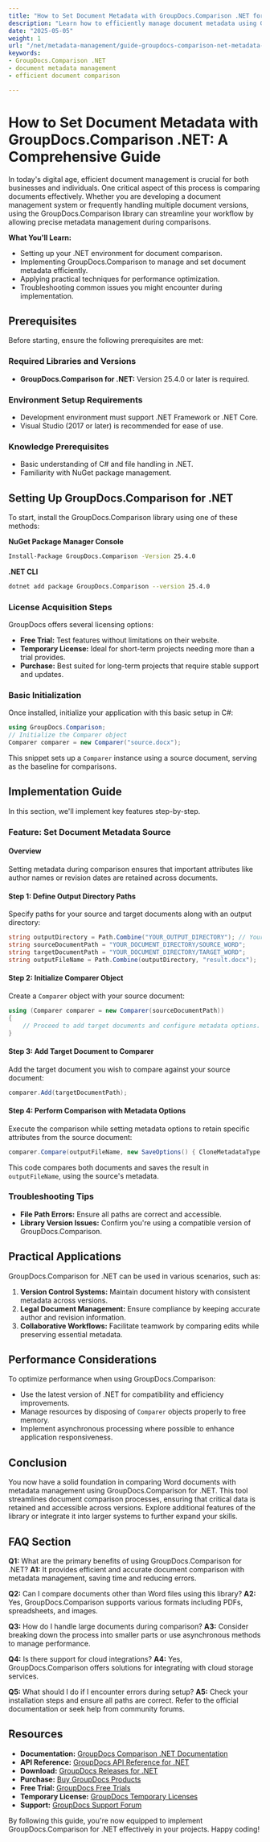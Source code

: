 ```yaml
---
title: "How to Set Document Metadata with GroupDocs.Comparison .NET for Efficient Document Management"
description: "Learn how to efficiently manage document metadata using GroupDocs.Comparison .NET. This guide covers setup, implementation, and optimization techniques."
date: "2025-05-05"
weight: 1
url: "/net/metadata-management/guide-groupdocs-comparison-net-metadata-setting/"
keywords:
- GroupDocs.Comparison .NET
- document metadata management
- efficient document comparison

---
```



# How to Set Document Metadata with GroupDocs.Comparison .NET: A Comprehensive Guide

In today's digital age, efficient document management is crucial for both businesses and individuals. One critical aspect of this process is comparing documents effectively. Whether you are developing a document management system or frequently handling multiple document versions, using the GroupDocs.Comparison library can streamline your workflow by allowing precise metadata management during comparisons.

**What You'll Learn:**
- Setting up your .NET environment for document comparison.
- Implementing GroupDocs.Comparison to manage and set document metadata efficiently.
- Applying practical techniques for performance optimization.
- Troubleshooting common issues you might encounter during implementation.

## Prerequisites

Before starting, ensure the following prerequisites are met:

### Required Libraries and Versions
- **GroupDocs.Comparison for .NET:** Version 25.4.0 or later is required.

### Environment Setup Requirements
- Development environment must support .NET Framework or .NET Core.
- Visual Studio (2017 or later) is recommended for ease of use.

### Knowledge Prerequisites
- Basic understanding of C# and file handling in .NET.
- Familiarity with NuGet package management.

## Setting Up GroupDocs.Comparison for .NET

To start, install the GroupDocs.Comparison library using one of these methods:

**NuGet Package Manager Console**
```bash
Install-Package GroupDocs.Comparison -Version 25.4.0
```

**.NET CLI**
```bash
dotnet add package GroupDocs.Comparison --version 25.4.0
```

### License Acquisition Steps

GroupDocs offers several licensing options:
- **Free Trial:** Test features without limitations on their website.
- **Temporary License:** Ideal for short-term projects needing more than a trial provides.
- **Purchase:** Best suited for long-term projects that require stable support and updates.

### Basic Initialization

Once installed, initialize your application with this basic setup in C#:
```csharp
using GroupDocs.Comparison;
// Initialize the Comparer object
Comparer comparer = new Comparer("source.docx");
```
This snippet sets up a `Comparer` instance using a source document, serving as the baseline for comparisons.

## Implementation Guide

In this section, we'll implement key features step-by-step.

### Feature: Set Document Metadata Source

#### Overview
Setting metadata during comparison ensures that important attributes like author names or revision dates are retained across documents.

#### Step 1: Define Output Directory Paths
Specify paths for your source and target documents along with an output directory:
```csharp
string outputDirectory = Path.Combine("YOUR_OUTPUT_DIRECTORY"); // Your actual path here
string sourceDocumentPath = "YOUR_DOCUMENT_DIRECTORY/SOURCE_WORD";
string targetDocumentPath = "YOUR_DOCUMENT_DIRECTORY/TARGET_WORD";
string outputFileName = Path.Combine(outputDirectory, "result.docx");
```

#### Step 2: Initialize Comparer Object
Create a `Comparer` object with your source document:
```csharp
using (Comparer comparer = new Comparer(sourceDocumentPath))
{
    // Proceed to add target documents and configure metadata options.
}
```

#### Step 3: Add Target Document to Comparer
Add the target document you wish to compare against your source document:
```csharp
comparer.Add(targetDocumentPath);
```

#### Step 4: Perform Comparison with Metadata Options
Execute the comparison while setting metadata options to retain specific attributes from the source document:
```csharp
comparer.Compare(outputFileName, new SaveOptions() { CloneMetadataType = MetadataType.Source });
```
This code compares both documents and saves the result in `outputFileName`, using the source's metadata.

### Troubleshooting Tips
- **File Path Errors:** Ensure all paths are correct and accessible.
- **Library Version Issues:** Confirm you're using a compatible version of GroupDocs.Comparison.

## Practical Applications

GroupDocs.Comparison for .NET can be used in various scenarios, such as:
1. **Version Control Systems:** Maintain document history with consistent metadata across versions.
2. **Legal Document Management:** Ensure compliance by keeping accurate author and revision information.
3. **Collaborative Workflows:** Facilitate teamwork by comparing edits while preserving essential metadata.

## Performance Considerations

To optimize performance when using GroupDocs.Comparison:
- Use the latest version of .NET for compatibility and efficiency improvements.
- Manage resources by disposing of `Comparer` objects properly to free memory.
- Implement asynchronous processing where possible to enhance application responsiveness.

## Conclusion

You now have a solid foundation in comparing Word documents with metadata management using GroupDocs.Comparison for .NET. This tool streamlines document comparison processes, ensuring that critical data is retained and accessible across versions. Explore additional features of the library or integrate it into larger systems to further expand your skills.

## FAQ Section

**Q1:** What are the primary benefits of using GroupDocs.Comparison for .NET?
**A1:** It provides efficient and accurate document comparison with metadata management, saving time and reducing errors.

**Q2:** Can I compare documents other than Word files using this library?
**A2:** Yes, GroupDocs.Comparison supports various formats including PDFs, spreadsheets, and images.

**Q3:** How do I handle large documents during comparison?
**A3:** Consider breaking down the process into smaller parts or use asynchronous methods to manage performance.

**Q4:** Is there support for cloud integrations?
**A4:** Yes, GroupDocs.Comparison offers solutions for integrating with cloud storage services.

**Q5:** What should I do if I encounter errors during setup?
**A5:** Check your installation steps and ensure all paths are correct. Refer to the official documentation or seek help from community forums.

## Resources
- **Documentation:** [GroupDocs Comparison .NET Documentation](https://docs.groupdocs.com/comparison/net/)
- **API Reference:** [GroupDocs API Reference for .NET](https://reference.groupdocs.com/comparison/net/)
- **Download:** [GroupDocs Releases for .NET](https://releases.groupdocs.com/comparison/net/)
- **Purchase:** [Buy GroupDocs Products](https://purchase.groupdocs.com/buy)
- **Free Trial:** [GroupDocs Free Trials](https://releases.groupdocs.com/comparison/net/)
- **Temporary License:** [GroupDocs Temporary Licenses](https://purchase.groupdocs.com/temporary-license/)
- **Support:** [GroupDocs Support Forum](https://forum.groupdocs.com/c/comparison/)

By following this guide, you're now equipped to implement GroupDocs.Comparison for .NET effectively in your projects. Happy coding!
